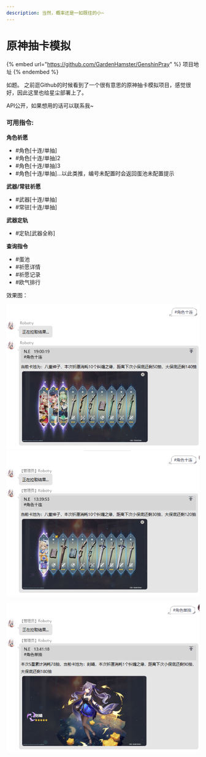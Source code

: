 ```yaml
---
description: 当然，概率还是一如既往的小~
---
```


# 原神抽卡模拟

{% embed url="https://github.com/GardenHamster/GenshinPray" %}
项目地址
{% endembed %}

如题。 之前逛Github的时候看到了一个很有意思的原神抽卡模拟项目，感觉很好，因此这里也给星尘部署上了。

API公开，如果想用的话可以联系我\~

### 可用指令:



**角色祈愿**

* \#角色\[十连/单抽]
* \#角色\[十连/单抽]2
* \#角色\[十连/单抽]3
* \#角色\[十连/单抽]...以此类推，编号未配置时会返回蛋池未配置提示

**武器/常驻祈愿**

* \#武器\[十连/单抽]
* \#常驻\[十连/单抽]

**武器定轨**

* \#定轨\[武器全称]

**查询指令**

* \#蛋池
* \#祈愿详情
* \#祈愿记录
* \#欧气排行

效果图：

![](<../.gitbook/assets/image (6).png>)![](../.gitbook/assets/image.png)

![](<../.gitbook/assets/image (9).png>)
